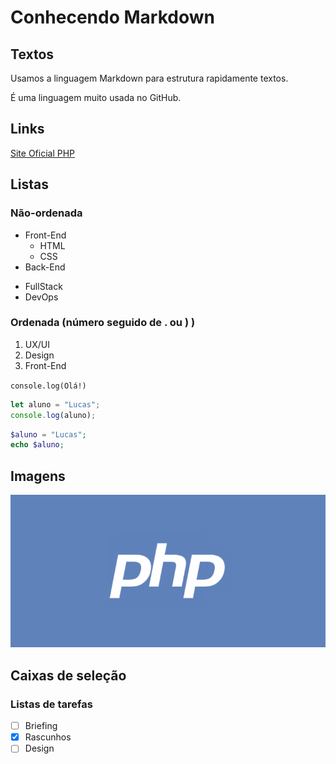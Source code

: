 # Conhecendo Markdown

## Textos
Usamos a linguagem Markdown para estrutura rapidamente textos.

É uma linguagem muito usada no GitHub.

## Links
[Site Oficial PHP](http://php.net)

## Listas

### Não-ordenada

- Front-End
    - HTML
    - CSS
- Back-End

* FullStack
* DevOps

### Ordenada (número seguido de . ou ) )
1) UX/UI
2) Design
3) Front-End

`console.log(Olá!)`

```javascript
let aluno = "Lucas";
console.log(aluno);
```




```php
$aluno = "Lucas";
echo $aluno;
```


## Imagens
![Logotipo PHP](php-logo.png)

## Caixas de seleção

### Listas de tarefas

- [ ] Briefing
- [x] Rascunhos
- [ ] Design